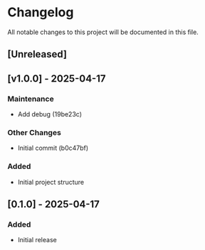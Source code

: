 # Changelog

All notable changes to this project will be documented in this file.

## [Unreleased]

## [v1.0.0] - 2025-04-17
### Maintenance
- Add debug (19be23c)

### Other Changes
- Initial commit (b0c47bf)



### Added
- Initial project structure

## [0.1.0] - 2025-04-17

### Added
- Initial release